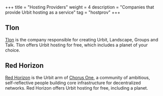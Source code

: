+++
title = "Hosting Providers"
weight = 4
description = "Companies that provide Urbit hosting as a service"
tag = "hostprov"
+++


## Tlon
[Tlon](https://tlon.io) is the company responsible for creating Urbit, Landscape, Groups and Talk. Tlon offers Urbit hosting for free, which includes a planet of your choice.

## Red Horizon

[Red Horizon](https://redhorizon.com) is the Urbit arm of [Chorus One](https://chorus.one), a community of ambitious, self-reflective people building core infrastructure for decentralized networks. Red Horizon offers Urbit hosting for free, including a planet.
